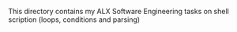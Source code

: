 This directory contains my ALX Software Engineering tasks on shell scription (loops, conditions and parsing)
